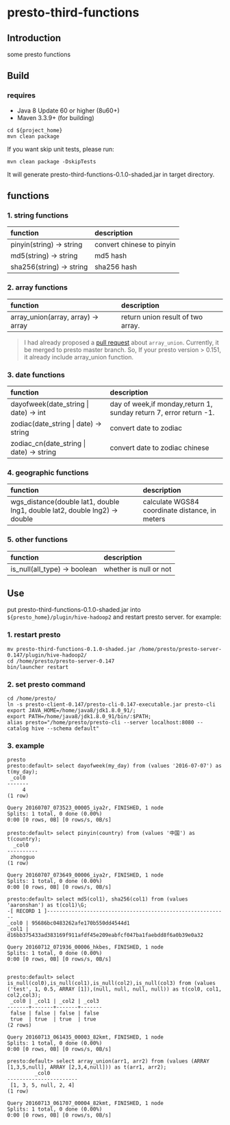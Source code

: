 # presto-third-functions

## Introduction

some presto functions

## Build

### requires
* Java 8 Update 60 or higher (8u60+)
* Maven 3.3.9+ (for building)

```
cd ${project_home}
mvn clean package
```

If you want skip unit tests, please run:
```
mvn clean package -DskipTests
```

It will generate presto-third-functions-0.1.0-shaded.jar in target directory.

## functions

### 1. string functions
| function| description |
|:--|:--|
|pinyin(string) -> string | convert chinese to pinyin|
|md5(string) -> string | md5 hash|
|sha256(string) -> string |sha256 hash|

### 2. array functions
| function| description |
|:--|:--|
|array_union(array, array) -> array |return union result of two array.|

> I had already proposed a [pull request](https://github.com/prestodb/presto/pull/5644#event-729329053) about `array_union`. Currently, it be merged to presto master branch. So, If your presto version > 0.151, it already include array_union function.

### 3. date functions
| function| description |
|:--|:--|
|dayofweek(date_string \| date) -> int | day of week,if monday,return 1, sunday return 7, error return -1.|
|zodiac(date_string \| date) -> string | convert date to zodiac|
|zodiac_cn(date_string \| date) -> string | convert date to zodiac chinese | 

### 4. geographic functions 
| function| description |
|:--|:--|
|wgs_distance(double lat1, double lng1, double lat2, double lng2) -> double | calculate WGS84 coordinate distance, in meters|

### 5. other functions
| function| description |
|:--|:--|
|is_null(all_type) -> boolean |whether is null or not|

## Use

put presto-third-functions-0.1.0-shaded.jar into `${presto_home}/plugin/hive-hadoop2` and restart presto server. for example:
### 1. restart presto
```
mv presto-third-functions-0.1.0-shaded.jar /home/presto/presto-server-0.147/plugin/hive-hadoop2/
cd /home/presto/presto-server-0.147
bin/launcher restart
```

### 2. set presto command
```
cd /home/presto/
ln -s presto-client-0.147/presto-cli-0.147-executable.jar presto-cli
export JAVA_HOME=/home/java8/jdk1.8.0_91/;
export PATH=/home/java8/jdk1.8.0_91/bin/:$PATH;
alias presto="/home/presto/presto-cli --server localhost:8080 --catalog hive --schema default"
```

### 3. example
```
presto
presto:default> select dayofweek(my_day) from (values '2016-07-07') as t(my_day);
 _col0
-------
     4
(1 row)

Query 20160707_073523_00005_iya2r, FINISHED, 1 node
Splits: 1 total, 0 done (0.00%)
0:00 [0 rows, 0B] [0 rows/s, 0B/s]

presto:default> select pinyin(country) from (values '中国') as t(country);
  _col0
----------
 zhongguo
(1 row)

Query 20160707_073649_00006_iya2r, FINISHED, 1 node
Splits: 1 total, 0 done (0.00%)
0:00 [0 rows, 0B] [0 rows/s, 0B/s]

presto:default> select md5(col1), sha256(col1) from (values 'aaronshan') as t(col1)\G;
-[ RECORD 1 ]-----------------------------------------------------------
_col0 | 95686bc0483262afe170b550dd4544d1
_col1 | d16bb375433ad383169f911afdf45e209eabfcf047ba1faebdd8f6a0b39e0a32

Query 20160712_071936_00006_hkbes, FINISHED, 1 node
Splits: 1 total, 0 done (0.00%)
0:00 [0 rows, 0B] [0 rows/s, 0B/s]


presto:default> select is_null(col0),is_null(col1),is_null(col2),is_null(col3) from (values ('test', 1, 0.5, ARRAY [1]),(null, null, null, null)) as t(col0, col1, col2,col3);
 _col0 | _col1 | _col2 | _col3
-------+-------+-------+-------
 false | false | false | false
 true  | true  | true  | true
(2 rows)

Query 20160713_061435_00003_82kmt, FINISHED, 1 node
Splits: 1 total, 0 done (0.00%)
0:00 [0 rows, 0B] [0 rows/s, 0B/s]

presto:default> select array_union(arr1, arr2) from (values (ARRAY [1,3,5,null], ARRAY [2,3,4,null])) as t(arr1, arr2);
         _col0
-----------------------
 [1, 3, 5, null, 2, 4]
(1 row)

Query 20160713_061707_00004_82kmt, FINISHED, 1 node
Splits: 1 total, 0 done (0.00%)
0:00 [0 rows, 0B] [0 rows/s, 0B/s]
```


